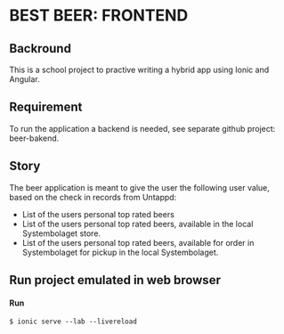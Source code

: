 
# BEST BEER: FRONTEND

## Backround

This is a school project to practive writing a hybrid app using Ionic and Angular.

## Requirement

To run the application a backend is needed, see separate github project: beer-bakend.

## Story

The beer application is meant to give the user the following user value, based on the check in records from Untappd:

- List of the users personal top rated beers
- List of the users personal top rated beers, available in the local Systembolaget store.
- List of the users personal top rated beers, available for order in Systembolaget for pickup in the local Systembolaget.


## Run project emulated in web browser

#### Run

```shell
$ ionic serve --lab --livereload
```



